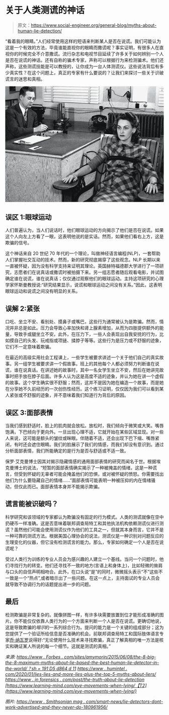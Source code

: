 # 关于人类测谎的神话

> 原文：<https://www.social-engineer.org/general-blog/myths-about-human-lie-detection/>

“看着我的眼睛。”人们经常使用这样的短语来判断某人是否在说谎。我们可能认为这是一个有效的方法，毕竟谁能直视你的眼睛而撒谎呢？事实证明，有很多人在直视你的时候完全不介意撒谎。流行杂志和电视节目延续了许多关于如何辨别一个人是否在说谎的神话。还有自称的骗术专家，声称可以根据行为来检测骗术。他们还声称，这些测谎技能是可以教授的，让你成为一台人体测谎仪。这些说法背后有多少真实性？在这个问题上，真正的专家有什么要说的？让我们来探讨一些关于识破谎言的迷思和真相。

![Debunking Myths About Human Lie Detection ](img/1b04f55fb7691cf403ed69f2ea16aff4.png)

## 误区 1:眼球运动

人们普遍认为，当人们说话时，他们眼球运动的方向揭示了他们是否在说谎。如果这个人向左上方看了一眼，这表明他说的是实话。然而，如果他们看右上方，这是欺骗的信号。

这个神话来自 20 世纪 70 年代的一个理论，叫做神经语言编程(NLP)，一套帮助人们掌握社交互动的技术。然而，新的研究彻底揭穿了这些观念。NLP 长期以来一直被怀疑，因为没有科学支持来证明其理论。英国赫特福德郡大学进行了一项研究，志愿者们在说真话或撒谎时被拍摄下来。另一组志愿者随后观看电影，并试图确定谁在说谎，谁在说真话；仅仅通过观察他们的眼球运动。主持这项研究的心理学家怀斯曼教授说:“研究结果显示，说谎和眼球运动之间没有关系。”因此，这表明眼球运动和说谎之间没有明显的关系。

## 误解 2:紧张

口吃、坐立不安、看别处、摸鼻子或嘴巴，这些行为通常被认为是欺骗。然而，情况并非总是如此。压力会导致心率加快和肾上腺素增加，从而为四肢提供额外的能量，导致手或腿坐立不安。此外，在压力下，一些人会表现出自我安抚的行为，比如摸自己的头发、玩戒指或项链、揉脖子等等。这些行为是压力或不舒服的迹象，它们不一定意味着欺骗。

在最近的高级实用社会工程课上，一些学生被要求讲述一个关于他们自己的真实故事。另一组学生被要求讲一个假故事。班上的其他每个人都必须努力判断谁在说谎，谁在说真话。在讲述她的故事时，其中一名女学生坐立不安，然后在她讲完故事时把手放在脖子后面。许多人认为这是高度不适的迹象，并认为她在讲一个虚假的故事。这个学生确实很不舒服；然而，这并不是因为她在编造一个故事，而是她在分享她不久前经历的一次创伤性经历。这个练习证明，仅仅因为我们可以看到某人紧张或不舒服的迹象，并不意味着我们知道行为背后的原因。

## 误区 3:面部表情

当我们感到舒适时，脸上的肌肉就会放松。放松时，我们倾向于微笑或大笑。嘴唇饱满，下巴倾向于更向外。一旦出现心理不适，它就开始在某些区域显现。对一些人来说，这可能是额头的皱纹或眯眼。伴随着不适，还会出现下巴下缩、嘴唇紧闭，有时还会遮住眼睛。我们的脸展示了我们的情感，而我们却没有意识到。通过分析面部表情，我们所能确定的是行为是否与舒适或不适一致。

保罗·艾克曼博士因其对揭示隐藏情感的通用面部表情的研究而闻名于世。根据埃克曼博士的说法，“短暂的面部表情确实揭示了一种被掩盖的情绪，这是一种谎言，但受到怀疑的无辜者可能会掩盖他们的恐惧，或对被怀疑的愤怒。你需要找出他们为什么要隐藏自己的情绪……”面部表情可能表明一种被压抑的内在情绪骚动，但仅此而已。面部表情本身并不能揭示欺骗。

## 谎言能被识破吗？

科学研究和该领域的专家都认为欺骗没有固定的行为模式。人类的测谎就像在空中扔硬币一样准确。这是否意味着联邦调查局特工和其他执法机构依赖测谎仪进行测谎？虽然他们可能会使用测谎仪作为他们的工具之一，但就其本身而言，它并不是一种可靠的测谎方法。根据美国心理协会的说法，测谎仪是一种识别对问题反应的生理变化的仪器，但它没有检测谎言的能力。那么，专家如何确定一个人是否在说谎呢？

受过人类行为训练的专业人员会为感兴趣的人建立一个基线。当问一个问题时，他们寻找行为的转变。他们还寻找不一致的地方(言语上和身体上)，比如轻微的耸肩与口头的自信声明相吻合。此外，在口头说“是”的同时，微微摇头表示“不”这些不一致是一个“热点”,或者暗示出了一些问题。在这一点上，主持面试的专业人员会就导致不协调行为的话题提出进一步的问题。

## 最后

检测欺骗是非常复杂的。就像拼图一样，有许多块需要放置到位才能形成准确的图片。你不能仅仅依靠人类行为的一个方面来判断一个人是否在说谎。更确切地说，这是导致欺骗的*暗示*的一系列综合行为。提问的能力是一个关键的组成部分；这为您提供了一个验证所给信息是否准确的机会。前联邦调查局特工和国际肢体语言专家[乔·纳瓦罗](https://www.jnforensics.com/post/the-truth-about-lie-detection)说得好:“无论使用什么技术来寻找欺骗，真正了解真相的唯一方法是核实和确证某人所说的每一个细节。这就是测谎的真相。”

*来源:*
[*https://www . Forbes . com/sites/amymorin/2015/06/08/the-8-big-the-8-maximum-myths-about-lie-based-the-best-human-lie-detector-in-the-world/？sh = 191 D5 d864 d 11*](https://www.forbes.com/sites/amymorin/2015/06/08/the-8-biggest-myths-about-lying-according-to-the-best-human-lie-detector-in-the-world/?sh=191d5d864d11)
*[https://www . humintel . com/2020/01/lies-lies-and-more-lies-plus-the-top-5-myths-about-liers/](https://www.humintell.com/2020/01/lies-lies-and-more-lies-plus-the-top-5-myths-about-liars/)*
*[https://www . jn forensics . com/post/the-truth-about-lie-detection](https://www.jnforensics.com/post/the-truth-about-lie-detection)*
*[https://www.learning-mind.com/eye-movements-when-lying/【T2](https://www.learning-mind.com/eye-movements-when-lying/)*

*图片:*
[*https://www . Smithsonian mag . com/smart-news/lie-detectors-dont-work-advertised-and-they-never-do-180961956/*](https://www.smithsonianmag.com/smart-news/lie-detectors-dont-work-advertised-and-they-never-did-180961956/)